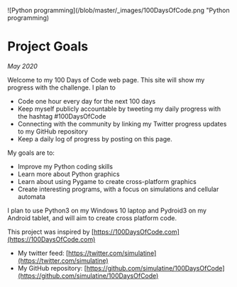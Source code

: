 ![Python programming](/blob/master/_images/100DaysOfCode.png "Python programming)

Project Goals
=============

*May 2020*

Welcome to my 100 Days of Code web page. This site will show my progress with the challenge. I plan to

- Code one hour every day for the next 100 days
- Keep myself publicly accountable by tweeting my daily progress with the hashtag #100DaysOfCode
- Connecting with the community by linking my Twitter progress updates to my GitHub repository
- Keep a daily log of progress by posting on this page.

My goals are to:

- Improve my Python coding skills
- Learn more about Python graphics
- Learn about using Pygame to create cross-platform graphics
- Create interesting programs, with a focus on simulations and cellular automata

I plan to use Python3 on my Windows 10 laptop and Pydroid3 on my Android tablet, and will aim to create cross platform code.

This project was inspired by [https://100DaysOfCode.com](https://100DaysOfCode.com)


- My twitter feed: [https://twitter.com/simulatine](https://twitter.com/simulatine)
- My GitHub repository: [https://github.com/simulatine/100DaysOfCode](https://github.com/simulatine/100DaysOfCode)

